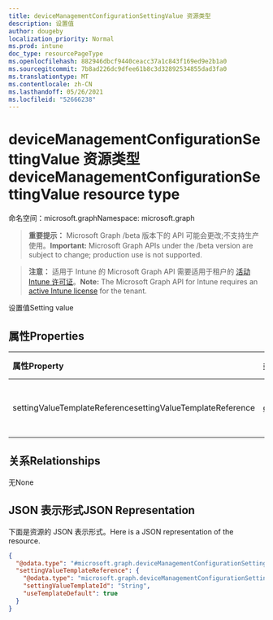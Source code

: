 ```yaml
---
title: deviceManagementConfigurationSettingValue 资源类型
description: 设置值
author: dougeby
localization_priority: Normal
ms.prod: intune
doc_type: resourcePageType
ms.openlocfilehash: 882946dbcf9440ceacc37a1c843f169ed9e2b1a0
ms.sourcegitcommit: 7b8ad226dc9dfee61b8c3d32892534855dad3fa0
ms.translationtype: MT
ms.contentlocale: zh-CN
ms.lasthandoff: 05/26/2021
ms.locfileid: "52666238"
---
```

# <a name="devicemanagementconfigurationsettingvalue-resource-type"></a><span data-ttu-id="8eaa4-103">deviceManagementConfigurationSettingValue 资源类型</span><span class="sxs-lookup"><span data-stu-id="8eaa4-103">deviceManagementConfigurationSettingValue resource type</span></span>

<span data-ttu-id="8eaa4-104">命名空间：microsoft.graph</span><span class="sxs-lookup"><span data-stu-id="8eaa4-104">Namespace: microsoft.graph</span></span>

> <span data-ttu-id="8eaa4-105">**重要提示：** Microsoft Graph /beta 版本下的 API 可能会更改;不支持生产使用。</span><span class="sxs-lookup"><span data-stu-id="8eaa4-105">**Important:** Microsoft Graph APIs under the /beta version are subject to change; production use is not supported.</span></span>

> <span data-ttu-id="8eaa4-106">**注意：** 适用于 Intune 的 Microsoft Graph API 需要适用于租户的 [活动 Intune 许可证](https://go.microsoft.com/fwlink/?linkid=839381)。</span><span class="sxs-lookup"><span data-stu-id="8eaa4-106">**Note:** The Microsoft Graph API for Intune requires an [active Intune license](https://go.microsoft.com/fwlink/?linkid=839381) for the tenant.</span></span>

<span data-ttu-id="8eaa4-107">设置值</span><span class="sxs-lookup"><span data-stu-id="8eaa4-107">Setting value</span></span>

## <a name="properties"></a><span data-ttu-id="8eaa4-108">属性</span><span class="sxs-lookup"><span data-stu-id="8eaa4-108">Properties</span></span>
|<span data-ttu-id="8eaa4-109">属性</span><span class="sxs-lookup"><span data-stu-id="8eaa4-109">Property</span></span>|<span data-ttu-id="8eaa4-110">类型</span><span class="sxs-lookup"><span data-stu-id="8eaa4-110">Type</span></span>|<span data-ttu-id="8eaa4-111">说明</span><span class="sxs-lookup"><span data-stu-id="8eaa4-111">Description</span></span>|
|:---|:---|:---|
|<span data-ttu-id="8eaa4-112">settingValueTemplateReference</span><span class="sxs-lookup"><span data-stu-id="8eaa4-112">settingValueTemplateReference</span></span>|[<span data-ttu-id="8eaa4-113">deviceManagementConfigurationSettingValueTemplateReference</span><span class="sxs-lookup"><span data-stu-id="8eaa4-113">deviceManagementConfigurationSettingValueTemplateReference</span></span>](../resources/intune-deviceconfigv2-devicemanagementconfigurationsettingvaluetemplatereference.md)|<span data-ttu-id="8eaa4-114">设置值模板引用</span><span class="sxs-lookup"><span data-stu-id="8eaa4-114">Setting value template reference</span></span>|

## <a name="relationships"></a><span data-ttu-id="8eaa4-115">关系</span><span class="sxs-lookup"><span data-stu-id="8eaa4-115">Relationships</span></span>
<span data-ttu-id="8eaa4-116">无</span><span class="sxs-lookup"><span data-stu-id="8eaa4-116">None</span></span>

## <a name="json-representation"></a><span data-ttu-id="8eaa4-117">JSON 表示形式</span><span class="sxs-lookup"><span data-stu-id="8eaa4-117">JSON Representation</span></span>
<span data-ttu-id="8eaa4-118">下面是资源的 JSON 表示形式。</span><span class="sxs-lookup"><span data-stu-id="8eaa4-118">Here is a JSON representation of the resource.</span></span>
<!-- {
  "blockType": "resource",
  "@odata.type": "microsoft.graph.deviceManagementConfigurationSettingValue"
}
-->
``` json
{
  "@odata.type": "#microsoft.graph.deviceManagementConfigurationSettingValue",
  "settingValueTemplateReference": {
    "@odata.type": "microsoft.graph.deviceManagementConfigurationSettingValueTemplateReference",
    "settingValueTemplateId": "String",
    "useTemplateDefault": true
  }
}
```




